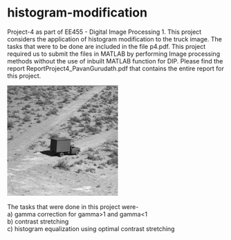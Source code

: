 # histogram-modification
Project-4 as part of EE455 - Digital Image Processing 1. This project considers the application of histogram modification to the truck image. The tasks that were to be done are included in the file p4.pdf. This project required us to submit the files in MATLAB by performing Image processing methods without the use of inbuilt MATLAB function for DIP. Please find the report ReportProject4_PavanGurudath.pdf that contains the entire report for this project.

![alt text](truck.gif "Truck")

The tasks that were done in this project were-  
a) gamma correction for gamma>1 and gamma<1  
b) contrast stretching  
c) histogram equalization using optimal contrast stretching  
